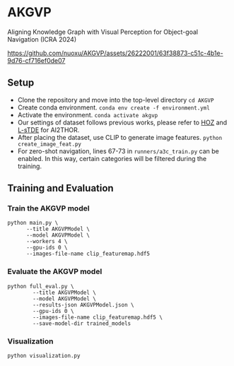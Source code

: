 # AKGVP
Aligning Knowledge Graph with Visual Perception for Object-goal Navigation (ICRA 2024)

https://github.com/nuoxu/AKGVP/assets/26222001/63f38873-c51c-4b1e-9d76-cf716ef0de07


## Setup
- Clone the repository and move into the top-level directory `cd AKGVP`
- Create conda environment. `conda env create -f environment.yml`
- Activate the environment. `conda activate akgvp`
- Our settings of dataset follows previous works, please refer to [HOZ](https://github.com/sx-zhang/HOZ.git) and [L-sTDE](https://github.com/sx-zhang/Layout-based-sTDE.git) for AI2THOR.
- After placing the dataset, use CLIP to generate image features. `python create_image_feat.py`
- For zero-shot navigation, lines 67-73 in `runners/a3c_train.py` can be enabled. In this way, certain categories will be filtered during the training.

## Training and Evaluation
### Train the AKGVP model 
```shell
python main.py \
      --title AKGVPModel \
      --model AKGVPModel \
      --workers 4 \
      --gpu-ids 0 \
      --images-file-name clip_featuremap.hdf5
```
### Evaluate the AKGVP model
```shell
python full_eval.py \
        --title AKGVPModel \
        --model AKGVPModel \
        --results-json AKGVPModel.json \
        --gpu-ids 0 \
        --images-file-name clip_featuremap.hdf5 \
        --save-model-dir trained_models
```
### Visualization
```shell
python visualization.py
```
